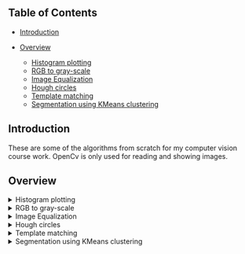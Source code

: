 
## Table of Contents

- [Introduction](#introduction)

- [Overview](#overview)
  - [Histogram plotting](#histogram-plotting)
  - [RGB to gray-scale](#RGB-to-gray-scale)
  - [Image Equalization](#Image-Equalization)
  - [Hough circles](#Hough-circles)
  - [Template matching](#Template-matching)
  - [Segmentation using KMeans clustering](#Segmentation-using-KMeans-clustering)

## Introduction
These are some of the algorithms from scratch for my computer vision course work. OpenCv is only used for reading and showing images.


## Overview

<details>
<summary>Histogram plotting</summary>
  

 ``` RGB Histogram:                         RGB CDF:                          ```    
<img width="35%" img height="35%" alt="rgb_histogram" src="https://github.com/HagerSherif/Computer-Vision-Implementations/assets/93436199/bf228b00-bd88-4547-9d17-f75e06724fed"><img width="35%" img height="35%" alt="rgb_cumulative" src="https://github.com/HagerSherif/Computer-Vision-Implementations/assets/93436199/782059e2-6ee3-4c79-a858-2f171c06dc83">
  
 ``` Grey-scale Histogram:                   Grey-scale CDF:                  ```      
<img width="35%" img height="35%" alt="gray_cumulative" src="https://github.com/HagerSherif/Computer-Vision-Implementations/assets/93436199/2f234d44-d2a8-47b6-bb6d-5840223d3922"><img width="35%" img height="35%" alt="gray_histo (2)" src="https://github.com/HagerSherif/Computer-Vision-Implementations/assets/93436199/190b864f-50e4-4e20-8755-80aff66bb1c9">  



</details>

<details>
<summary>RGB to gray-scale</summary>
  

 ``` Before:                                                After:                                    ```   
  
<img width="50%" img height="50%" alt="whats2" src="https://github.com/HagerSherif/Computer-Vision-Implementations/assets/93436199/f2adb2ef-b9f5-4d13-9e4c-2ec0f93bb0a8"><img width="50%" img height="50%" alt="whats2" src="https://github.com/HagerSherif/Computer-Vision-Implementations/assets/93436199/bdccf89c-dc1b-4cd7-bcf8-44cf6bd1e8d2">


</details>

<details>
<summary>Image Equalization</summary>
  

 ``` Before:                                      After:                                  ```              

![whats](https://github.com/HagerSherif/Computer-Vision-Implementations/assets/93436199/72902b98-ff3e-4c08-865b-b76a96e8c3bd) 
![equalizeed](https://github.com/HagerSherif/Computer-Vision-Implementations/assets/93436199/7138a66b-a453-4c18-9bac-ddae34af8e14)
    
![gray](https://github.com/HagerSherif/Computer-Vision-Implementations/assets/93436199/1af1007d-9435-41ec-bcf6-aa80d4428105)
![equalized_gray](https://github.com/HagerSherif/Computer-Vision-Implementations/assets/93436199/cf63ee95-ee08-4bd2-baf4-f272d4937101)

  
<p> Linear CDF after equalization : </p> 
<img width="35%" img height="35%" alt="equalized_rgb_cumulative" src="https://github.com/HagerSherif/Computer-Vision-Implementations/assets/93436199/f746bdfd-07d6-402b-8383-01c1e6a43b61">

</details>


<details>
<summary>Hough circles</summary>
 
<img width="50%" img height="50%" alt="coins" src="https://github.com/HagerSherif/Computer-Vision-Implementations/assets/93436199/6237fa9e-5d74-4567-a9c7-98e0696d7526"><img width="50%" img height="50%" alt="coinsdetected" src="https://github.com/HagerSherif/Computer-Vision-Implementations/assets/93436199/38086cc6-4a96-492b-8f48-2fb0c1cc8eb3">
</details>



<details>
<summary>Template matching</summary>


</details>


<details>
<summary>Segmentation using KMeans clustering</summary>

   ``` Before:                                  After:                                 ```              
  <img width="35%" img height="35%" alt="tower" src="https://github.com/HagerSherif/Computer-Vision-Implementations/assets/93436199/fea6add7-b1bf-49ae-8c77-2f5062e34ae2"><img width="35%" img height="35%" alt="tower2" src="https://github.com/HagerSherif/Computer-Vision-Implementations/assets/93436199/08deb3cd-4d8d-47c7-9b97-71ddd7fb0b79">
  
<img width="35%" img height="35%" alt="veggies" src="https://github.com/HagerSherif/Computer-Vision-Implementations/assets/93436199/55a5e080-deee-4468-9294-6e87890d9554"><img width="35%" img height="35%" alt="another_6_clusters" src="https://github.com/HagerSherif/Computer-Vision-Implementations/assets/93436199/41870bc6-b2d9-4085-bd9b-97d27c6fce65">


  
  
</details>
